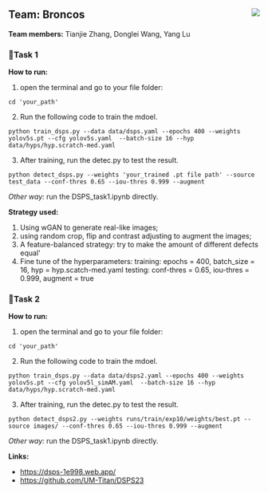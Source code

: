 ## Team: Broncos <img align="right" src="https://user-images.githubusercontent.com/95270677/221381417-168eae3f-0cab-4c93-bdad-7d692ec511f3.png">

**Team members:**  Tianjie Zhang, Donglei Wang, Yang Lu


### 🚗Task 1

**How to run:**
1. open the terminal and go to your file folder:

```
cd 'your_path'
```

2. Run the following code to train the mdoel. 

```
python train_dsps.py --data data/dsps.yaml --epochs 400 --weights yolov5s.pt --cfg yolov5s.yaml  --batch-size 16 --hyp data/hyps/hyp.scratch-med.yaml
```

3. After training, run the detec.py to test the result.

```
python detect_dsps.py --weights 'your_trained .pt file path' --source test_data --conf-thres 0.65 --iou-thres 0.999 --augment
```

*Other way:* run the DSPS_task1.ipynb directly.

**Strategy used:**

1. Using wGAN to generate real-like images;
2. using random crop, flip and contrast adjusting to augment the images;
3. A feature-balanced strategy: try to make the amount of different defects equal'
4. Fine tune of the hyperparameters: 
training: epochs = 400, batch_size = 16, hyp = hyp.scatch-med.yaml
testing: conf-thres = 0.65, iou-thres = 0.999, augment = true

### 🚓Task 2

**How to run:**
1. open the terminal and go to your file folder:

```
cd 'your_path'
```

2. Run the following code to train the mdoel. 

```
python train_dsps.py --data data/dsps2.yaml --epochs 400 --weights yolov5s.pt --cfg yolov5l_simAM.yaml  --batch-size 16 --hyp data/hyps/hyp.scratch-med.yaml
```

3. After training, run the detec.py to test the result.

```
python detect_dsps2.py --weights runs/train/exp10/weights/best.pt --source images/ --conf-thres 0.65 --iou-thres 0.999 --augment  
```

*Other way:* run the DSPS_task1.ipynb directly.




**Links:**
- https://dsps-1e998.web.app/
- https://github.com/UM-Titan/DSPS23


